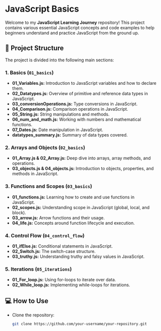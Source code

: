 # JavaScript Basics

Welcome to my **JavaScript Learning Journey** repository! This project contains various essential JavaScript concepts and code examples to help beginners understand and practice JavaScript from the ground up.

## 📁 Project Structure

The project is divided into the following main sections:

### 1. Basics (`01_basics`)
   - **01_Variables.js:** Introduction to JavaScript variables and how to declare them.
   - **02_Datatypes.js:** Overview of primitive and reference data types in JavaScript.
   - **03_conversionOperations.js:** Type conversions in JavaScript.
   - **04_Comparison.js:** Comparison operations in JavaScript.
   - **05_String.js:** String manipulations and methods.
   - **06_num_and_math.js:** Working with numbers and mathematical functions.
   - **07_Dates.js:** Date manipulation in JavaScript.
   - **datatypes_summary.js:** Summary of data types covered.

### 2. Arrays and Objects (`02_basics`)
   - **01_Array.js & 02_Array.js:** Deep dive into arrays, array methods, and operations.
   - **03_objects.js & 04_objects.js:** Introduction to objects, properties, and methods in JavaScript.

### 3. Functions and Scopes (`03_basics`)
   - **01_functions.js:** Learning how to create and use functions in JavaScript.
   - **02_scopes.js:** Understanding scope in JavaScript (global, local, and block).
   - **03_arrow.js:** Arrow functions and their usage.
   - **04_life.js:** Concepts around function lifecycle and execution.

### 4. Control Flow (`04_control_flow`)
   - **01_ifElse.js:** Conditional statements in JavaScript.
   - **02_Switch.js:** The switch-case structure.
   - **03_truthy.js:** Understanding truthy and falsy values in JavaScript.

### 5. Iterations (`05_iterations`)
   - **01_For_loop.js:** Using for-loops to iterate over data.
   - **02_While_loop.js:** Implementing while-loops for iterations.

## 💻 How to Use
- Clone the repository: 
  ```bash
  git clone https://github.com/your-username/your-repository.git
